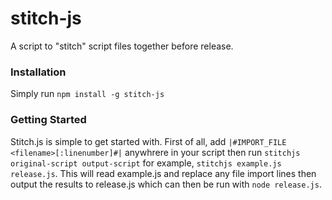 # stitch-js
A script to "stitch" script files together before release.

### Installation
Simply run `npm install -g stitch-js`

### Getting Started
Stitch.js is simple to get started with. First of all, add `|#IMPORT_FILE <filename>[:linenumber]#|` anywhrere in your script then run `stitchjs original-script output-script` for example, `stitchjs example.js release.js`. This will read example.js and replace any file import lines then output the results to release.js which can then be run with `node release.js`.
